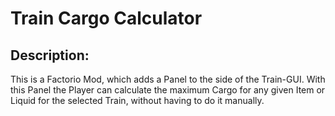 # Train Cargo Calculator
 
## Description:

This is a Factorio Mod, which adds a Panel to the side of the Train-GUI.
With this Panel the Player can calculate the maximum Cargo for any given Item or Liquid for the selected Train, without having to do it manually.
